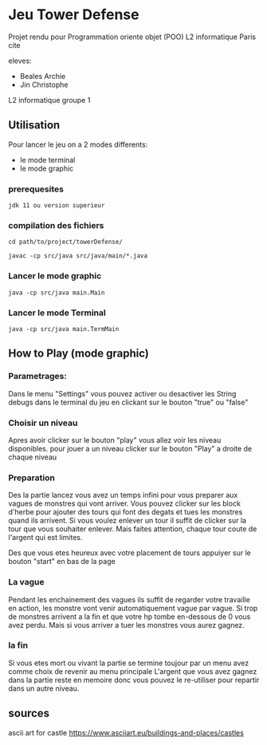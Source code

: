 # Jeu Tower Defense 
Projet rendu pour Programmation oriente objet (POO) L2 informatique Paris cite

eleves: 
- Beales Archie
- Jin Christophe

L2 informatique groupe 1
## Utilisation
Pour lancer le jeu on a 2 modes differents:
- le mode terminal
- le mode graphic

### prerequesites
```
jdk 11 ou version superieur
```

### compilation des fichiers
```
cd path/to/project/towerDefense/
```
```
javac -cp src/java src/java/main/*.java
```

### Lancer le mode graphic
```
java -cp src/java main.Main
```
### Lancer le mode Terminal
```
java -cp src/java main.TermMain
```


## How to Play (mode graphic)

### Parametrages:
Dans le menu "Settings" vous pouvez activer ou desactiver les 
String debugs dans le terminal du jeu en clickant sur le bouton "true" ou "false"

### Choisir un niveau

Apres avoir clicker sur le bouton "play" vous allez voir les niveau disponibles. pour jouer a un niveau clicker sur le bouton "Play" a droite de chaque niveau

### Preparation

Des la partie lancez vous avez un temps infini pour vous preparer aux vagues de monstres qui vont arriver. Vous pouvez clicker sur les block d'herbe pour ajouter des tours qui font des degats et tues les monstres quand ils arrivent.
Si vous voulez enlever un tour il suffit de clicker sur la tour que vous souhaiter enlever.
Mais faites attention, chaque tour coute de l'argent qui est limites. 

Des que vous etes heureux avec votre placement de tours appuiyer sur le bouton "start" en bas de la page

### La vague

Pendant les enchainement des vagues ils suffit de regarder votre travaille en action, les monstre vont venir automatiquement vague par vague.
Si trop de monstres arrivent a la fin et que votre hp tombe en-dessous de 0 vous avez perdu. Mais si vous arriver a tuer les monstres vous aurez gagnez.

### la fin

Si vous etes mort ou vivant la partie se termine toujour par un menu avez comme choix de revenir au menu principale
L'argent que vous avez gagnez dans la partie reste en memoire donc vous pouvez le re-utiliser pour repartir dans un autre niveau.
## sources
ascii art for castle
https://www.asciiart.eu/buildings-and-places/castles

